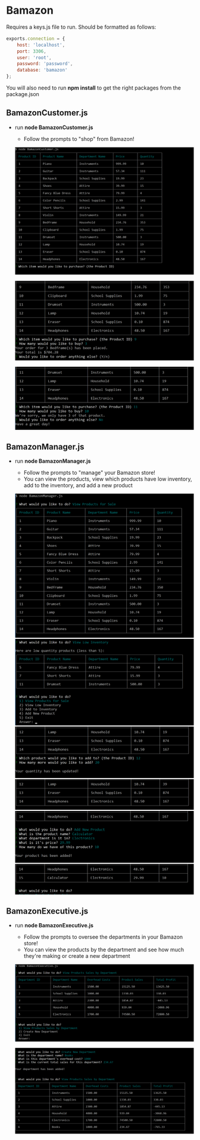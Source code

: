 # Bamazon

Requires a keys.js file to run.  Should be formatted as follows:

```javascript
exports.connection = {
	host: 'localhost',
	port: 3306,
	user: 'root',
	password: 'password',
	database: 'bamazon'
};
```

You will also need to run **npm install** to get the right packages from the package.json

## BamazonCustomer.js

- run **node BamazonCustomer.js**
	-  Follow the prompts to "shop" from Bamazon!

	![Example Customer 1](/images/customer01.png)

	![Example Customer 2](/images/customer02.png)

	![Example Customer 3](/images/customer03.png)

## BamazonManager.js

- run **node BamazonManager.js**
	-  Follow the prompts to "manage" your Bamazon store!
	-  You can view the products, view which products have low inventory, add to the inventory, and add a new product

	![Example Manager 1](/images/manager01.png)
	![Example Manager 2](/images/manager02.png)
	![Example Manager 3](/images/manager03.png)
	![Example Manager 4](/images/manager04.png)
	![Example Manager 5](/images/manager05.png)
	![Example Manager 6](/images/manager06.png)

## BamazonExecutive.js

- run **node BamazonExecutive.js**
	-  Follow the prompts to oversee the departments in your Bamazon store!
	-  You can view the products by the department and see how much they're making or create a new department

	![Example Executive 1](/images/executive01.png)

	![Example Executive 2](/images/executive02.png)